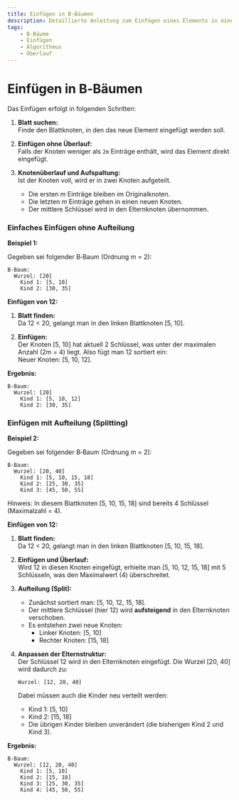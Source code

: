 ```yaml
---
title: Einfügen in B‑Bäumen
description: Detaillierte Anleitung zum Einfügen eines Elements in einen B‑Baum, mit ASCII-Art zur Darstellung des Knotenüberlaufs.
tags:
    - B‑Bäume
    - Einfügen
    - Algorithmus
    - Überlauf
---
```


# Einfügen in B‑Bäumen

Das Einfügen erfolgt in folgenden Schritten:

1. **Blatt suchen:**  
   Finde den Blattknoten, in den das neue Element eingefügt werden soll.

2. **Einfügen ohne Überlauf:**  
   Falls der Knoten weniger als `2m` Einträge enthält, wird das Element direkt eingefügt.

3. **Knotenüberlauf und Aufspaltung:**  
   Ist der Knoten voll, wird er in zwei Knoten aufgeteilt.  
   - Die ersten _m_ Einträge bleiben im Originalknoten.
   - Die letzten _m_ Einträge gehen in einen neuen Knoten.
   - Der mittlere Schlüssel wird in den Elternknoten übernommen.

### Einfaches Einfügen ohne Aufteilung

**Beispiel 1:**

Gegeben sei folgender B‑Baum (Ordnung m = 2):
```
B-Baum:
  Wurzel: [20]
    Kind 1: [5, 10]
    Kind 2: [30, 35]
```

**Einfügen von 12:**

1. **Blatt finden:**  
   Da 12 < 20, gelangt man in den linken Blattknoten [5, 10].

2. **Einfügen:**  
   Der Knoten [5, 10] hat aktuell 2 Schlüssel, was unter der maximalen Anzahl (2m = 4) liegt. Also fügt man 12 sortiert ein:  
   Neuer Knoten: [5, 10, 12].

**Ergebnis:**
```
B-Baum:
  Wurzel: [20]
    Kind 1: [5, 10, 12]
    Kind 2: [30, 35]
```

### Einfügen mit Aufteilung (Splitting)

**Beispiel 2:**

Gegeben sei folgender B‑Baum (Ordnung m = 2):
```
B-Baum:
  Wurzel: [20, 40]
    Kind 1: [5, 10, 15, 18]
    Kind 2: [25, 30, 35]
    Kind 3: [45, 50, 55]
```
Hinweis: In diesem Blattknoten [5, 10, 15, 18] sind bereits 4 Schlüssel (Maximalzahl = 4).

**Einfügen von 12:**

1. **Blatt finden:**  
   Da 12 < 20, gelangt man in den linken Blattknoten [5, 10, 15, 18].

2. **Einfügen und Überlauf:**  
   Wird 12 in diesen Knoten eingefügt, erhielte man [5, 10, 12, 15, 18] mit 5 Schlüsseln, was den Maximalwert (4) überschreitet.

3. **Aufteilung (Split):**  
   - Zunächst sortiert man: [5, 10, 12, 15, 18].  
   - Der mittlere Schlüssel (hier 12) wird **aufsteigend** in den Elternknoten verschoben.  
   - Es entstehen zwei neue Knoten:  
     * Linker Knoten: [5, 10]  
     * Rechter Knoten: [15, 18]

4. **Anpassen der Elternstruktur:**  
   Der Schlüssel 12 wird in den Elternknoten eingefügt. Die Wurzel [20, 40] wird dadurch zu:
   ```
   Wurzel: [12, 20, 40]
   ```
   Dabei müssen auch die Kinder neu verteilt werden:  
   - Kind 1: [5, 10]  
   - Kind 2: [15, 18]  
   - Die übrigen Kinder bleiben unverändert (die bisherigen Kind 2 und Kind 3).

**Ergebnis:**
```
B-Baum:
  Wurzel: [12, 20, 40]
    Kind 1: [5, 10]
    Kind 2: [15, 18]
    Kind 3: [25, 30, 35]
    Kind 4: [45, 50, 55]
```

